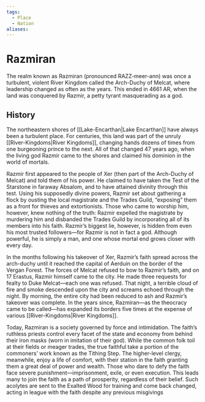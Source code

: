```yaml
---
tags:
  - Place
  - Nation
aliases:
---
```

# Razmiran
The realm known as Razmiran (pronounced RAZZ-meer-ann) was once a turbulent, violent River Kingdom called the Arch-Duchy of Melcat, where leadership changed as often as the years. This ended in 4661 AR, when the land was conquered by Razmir, a petty tyrant masquerading as a god. 

## History
The northeastern shores of [[Lake-Encarthan|Lake Encarthan]] have always been a turbulent place. For centuries, this land was part of the unruly [[River-Kingdoms|River Kingdoms]], changing hands dozens of times from one burgeoning
prince to the next. All of that changed 47 years ago, when the living god Razmir came to the shores and claimed his dominion in the world of mortals.

Razmir first appeared to the people of Xer (then part of the Arch-Duchy of Melcat) and told them of his power. He claimed to have taken the Test of the Starstone in faraway Absalom, and to have attained divinity through this test. Using his supposedly divine powers, Razmir set about gathering a flock by ousting the local magistrate and the Trades Guild, “exposing” them as a front for thieves and extortionists. Those who came to worship him, however, knew nothing of the truth: Razmir expelled the magistrate by murdering him and disbanded the Trades Guild by incorporating all of its members into his faith. Razmir’s biggest lie, however, is hidden from even his most trusted followers—for Razmir is not in fact a god. Although powerful, he is simply a man, and one whose mortal end grows closer with every day.

In the months following his takeover of Xer, Razmir’s faith spread across the arch-duchy until it reached the capital of Aerduin on the border of the Vergan Forest. The forces of Melcat refused to bow to Razmir’s faith, and on 17 Erastus, Razmir himself came to the city. He made three requests for fealty to Duke Melcat—each one was refused. That night, a terrible cloud of fire and smoke descended upon the city and screams echoed through the night. By morning, the entire city had been reduced to ash and Razmir’s takeover was complete. In the years since, Razmiran—as the theocracy came to be called—has expanded its borders five times at the expense of various [[River-Kingdoms|River Kingdoms]].

Today, Razmiran is a society governed by force and intimidation. The faith’s ruthless priests control every facet of the state and economy from behind their iron masks (worn in imitation of their god). While the common folk toil at their fields or meager trades, the true faithful take a portion of the commoners’ work known as the Tithing Step. The higher-level clergy, meanwhile, enjoy a life of comfort, with their station in the faith granting them a great deal of power and wealth. Those who dare to defy the faith face severe punishment—imprisonment, exile, or even execution. This leads many to join the faith as a path of prosperity, regardless of their belief. Such acolytes are sent to the Exalted Wood for training and come back changed, acting in league with the faith despite any previous misgivings